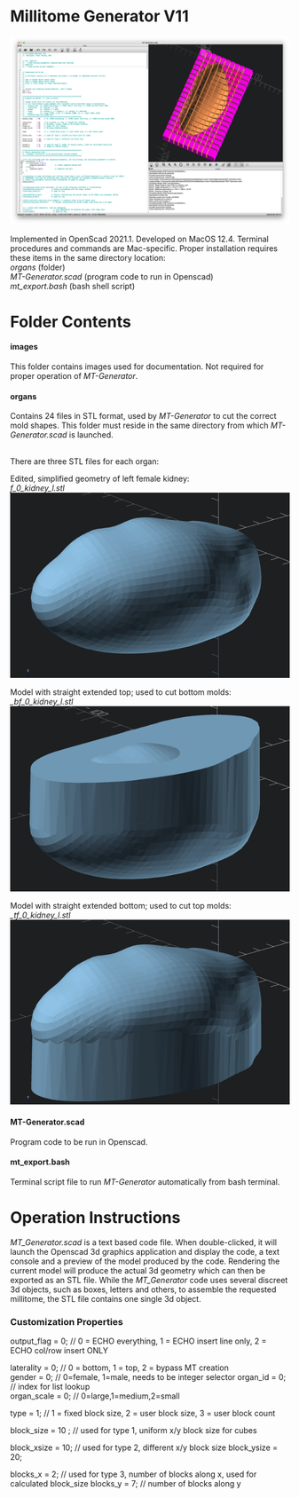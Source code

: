 # Millitome Generator V11

![MT-Generator!](images/MT-Generator.png "MT-Generator")

Implemented in OpenScad 2021.1. Developed on MacOS 12.4. Terminal procedures and commands are Mac-specific.
Proper installation requires these items in the same directory location:<br>
<em>organs</em> (folder)<br>
<em>MT-Generator.scad</em> (program code to run in Openscad)<br>
<em>mt_export.bash</em> (bash shell script)

# Folder Contents

<h4>images</h4>
This folder contains images used for documentation. Not required for proper operation of <em>MT-Generator</em>.

<h4>organs</h4>
Contains 24 files in STL format, used by <em>MT-Generator</em> to cut the correct mold shapes. This folder must reside in the same directory from which <em>MT-Generator.scad </em> is launched.<br><br>

There are three STL files for each organ:

Edited, simplified geometry of left female kidney:<br>
<em>f_0_kidney_l.stl</em><br>
![f_0_kidney_l.png!](images/f_0_kidney_l.png "f_0_kidney_l.png")

Model with straight extended top; used to cut bottom molds:<br>
<em>_bf_0_kidney_l.stl</em><br>
![_bf_0_kidney_l.png!](images/_bf_0_kidney_l.png "_bf_0_kidney_l.png")

Model with straight extended bottom; used to cut top molds:<br>
<em>_tf_0_kidney_l.stl</em><br>
![_tf_0_kidney_l.png!](images/_tf_0_kidney_l.png "_tf_0_kidney_l.png")

<h4>MT-Generator.scad</h4>
Program code to be run in Openscad.

<h4>mt_export.bash</h4>
Terminal script file to run <em>MT-Generator</em> automatically from bash terminal.

# Operation Instructions 

<em>MT_Generator.scad</em> is a text based code file. When double-clicked, it will launch the Openscad 3d graphics application and display the code, a text console and a preview of the model produced by the code. Rendering the current model will produce the actual 3d geometry which can then be exported as an STL file. While the <em>MT_Generator</em> code uses several discreet 3d objects, such as boxes, letters and others, to assemble the requested millitome, the STL file contains one single 3d object.

<h3>Customization Properties</h3>




output_flag     = 0;    // 0 = ECHO everything, 1 = ECHO insert line only, 2 = ECHO col/row insert ONLY

laterality      = 0;    // 0 = bottom, 1 = top, 2 = bypass MT creation      
gender          = 0;    // 0=female, 1=male, needs to be integer selector
organ_id        = 0;    // index for list lookup   
organ_scale     = 0;    // 0=large,1=medium,2=small                    

type            = 1;    // 1 = fixed block size, 2 = user block size, 3 = user block count

block_size      = 10 ;  // used for type 1, uniform x/y block size for cubes

block_xsize     = 10;   // used for type 2, different x/y block size
block_ysize     = 20;

blocks_x        = 2;    // used for type 3, number of blocks along x, used for calculated block_size
blocks_y        = 7;    // number of blocks along y
